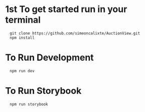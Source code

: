 # 1st To get started run in your terminal
```
  git clone https://github.com/simeoncalixte/AuctionView.git
  npm install 
```

# To Run Development 
```
  npm run dev
```
# To Run Storybook
```
  npm run storybook
```

